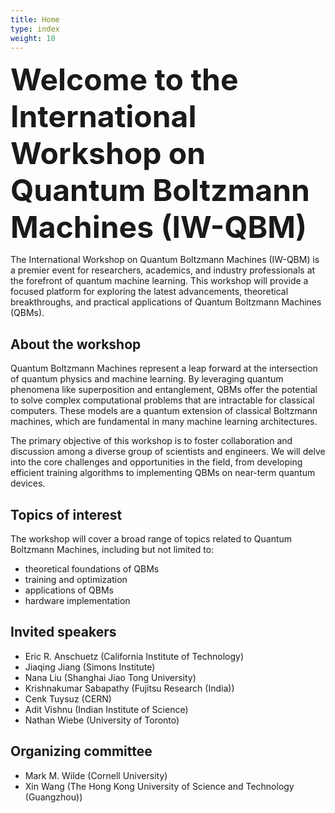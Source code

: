 ```yaml
---
title: Home
type: index
weight: 10
---
```


<font size=7>**Welcome to the International Workshop on Quantum Boltzmann Machines (IW-QBM)**</font>


The International Workshop on Quantum Boltzmann Machines (IW-QBM) is a premier event for researchers, academics, and industry professionals at the forefront of quantum machine learning. This workshop will provide a focused platform for exploring the latest advancements, theoretical breakthroughs, and practical applications of Quantum Boltzmann Machines (QBMs).

## About the workshop
Quantum Boltzmann Machines represent a leap forward at the intersection of quantum physics and machine learning. By leveraging quantum phenomena like superposition and entanglement, QBMs offer the potential to solve complex computational problems that are intractable for classical computers. These models are a quantum extension of classical Boltzmann machines, which are fundamental in many machine learning architectures.

The primary objective of this workshop is to foster collaboration and discussion among a diverse group of scientists and engineers. We will delve into the core challenges and opportunities in the field, from developing efficient training algorithms to implementing QBMs on near-term quantum devices.


## Topics of interest
The workshop will cover a broad range of topics related to Quantum Boltzmann Machines, including but not limited to:

- theoretical foundations of QBMs
- training and optimization
- applications of QBMs
- hardware implementation



## Invited speakers

- Eric R. Anschuetz (California Institute of Technology)
- Jiaqing Jiang (Simons Institute)
- Nana Liu (Shanghai Jiao Tong University)
- Krishnakumar Sabapathy (Fujitsu Research (India))
- Cenk Tuysuz (CERN)
- Adit Vishnu (Indian Institute of Science)
- Nathan Wiebe (University of Toronto)



## Organizing committee

- Mark M. Wilde (Cornell University)
- Xin Wang (The Hong Kong University of Science and Technology (Guangzhou))